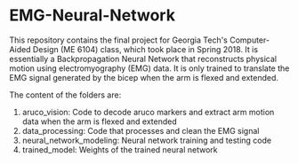 # EMG-Neural-Network

This repository contains the final project for Georgia Tech's Computer-Aided Design (ME 6104) class, which took place in Spring 2018. It is essentially a Backpropagation Neural Network that reconstructs physical motion using electromyography (EMG) data. It is only trained to translate the EMG signal generated by the bicep when the arm is flexed and extended. 

The content of the folders are:

1. aruco_vision: Code to decode aruco markers and extract arm motion data when the arm is flexed and extended
2. data_processing: Code that processes and clean the EMG signal
3. neural_network_modeling: Neural network training and testing code
4. trained_model: Weights of the trained neural network
